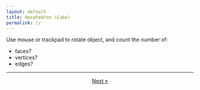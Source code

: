 ```yaml
---
layout: default
title: Hexahedron (Cube)	
permalink: //
---
```


<div id="sketch-holder"></div>

Use mouse or trackpad to rotate object, and count the number of:   

- faces? 
- vertices?
- edges?    

---

<script src="https://cdnjs.cloudflare.com/ajax/libs/p5.js/0.8.0/p5.min.js"></script>
<script>

function setup() {
	//createCanvas(710, 400, WEBGL);
	//createCanvas(600, 600, WEBGL);
	createCanvas(648, 400, WEBGL);
	//cvs.style('display', 'block');    
}

let s = 128;


function draw() {
	background(250);
	let radius = width * 1.5;

	//drag to move the world.
	orbitControl(6,6);

	normalMaterial();
	rotateX(-s/13);
	rotateY(s);

	push();
	box(s, s, s);
	pop();
}


function draw3() {
	background(250);

	//drag to move the world.
	orbitControl(6,6);

	normalMaterial();
	rotateX(-s/13);
	rotateY(s);

	//fill(255);

	push();

  	beginShape();
  	vertex(s, s, s);
  	vertex(-s, -s, s);
  	vertex(-s, s, -s);
  	vertex(s, -s, -s);
  	endShape(CLOSE);

	pop();
}




</script>

<center>
	<!-- a href="" class="previous">&laquo; previous</a -->
	<a href="/tetra/" class="next">Next &raquo;</a>
</center>

